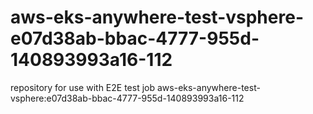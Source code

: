 # aws-eks-anywhere-test-vsphere-e07d38ab-bbac-4777-955d-140893993a16-112
repository for use with E2E test job aws-eks-anywhere-test-vsphere:e07d38ab-bbac-4777-955d-140893993a16-112
